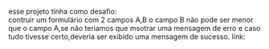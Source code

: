 esse projeto tinha como desafio: <br>
contruir um formulário com 2 campos A,B
o campo B não pode ser menor que o campo A,se não teriamos que msotrar uma mensagem de erro
e caso tudo tivesse certo,deveria ser exibido uma mensagem de sucesso.
link:
